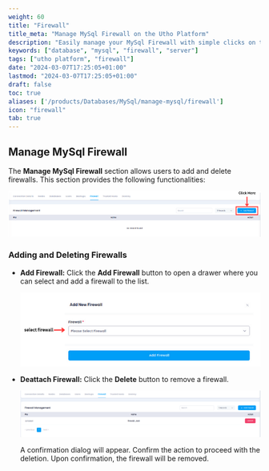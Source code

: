 ```yaml
---
weight: 60
title: "Firewall"
title_meta: "Manage MySql Firewall on the Utho Platform"
description: "Easily manage your MySql Firewall with simple clicks on the Utho platform."
keywords: ["database", "mysql", "firewall", "server"]
tags: ["utho platform", "firewall"]
date: "2024-03-07T17:25:05+01:00"
lastmod: "2024-03-07T17:25:05+01:00"
draft: false
toc: true
aliases: ['/products/Databases/MySql/manage-mysql/firewall']
icon: "firewall"
tab: true
---
```


## Manage MySql Firewall

The **Manage MySql Firewall** section allows users to add and delete firewalls. This section provides the following functionalities:

![Utho-database-cluster-firewall](image/Utho-database-cluster-firewall.png)

### Adding and Deleting Firewalls

* **Add Firewall:** Click the **Add Firewall** button to open a drawer where you can select and add a firewall to the list.

  ![Utho-database-cluster-add-firewall](image/Utho-database-cluster-add-firewall.png)

* **Deattach Firewall:** Click the **Delete** button to remove a firewall.

  ![Utho-database-cluster-user-destroy](image/Utho-database-show.png)

  A confirmation dialog will appear. Confirm the action to proceed with the deletion. Upon confirmation, the firewall will be removed.
